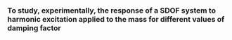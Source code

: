 ### To study, experimentally, the response of a SDOF system to harmonic excitation applied to the mass for different values of damping factor
